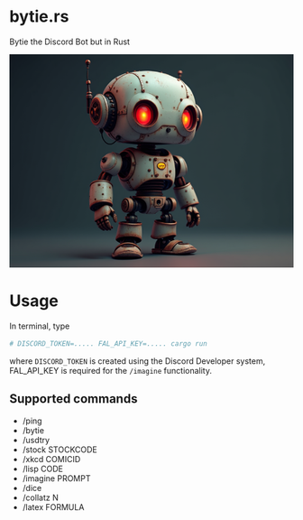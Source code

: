 # bytie.rs

Bytie the Discord Bot but in Rust

![bytie-logo](images/bytie-logo.png)

# Usage

In terminal, type

```bash
# DISCORD_TOKEN=..... FAL_API_KEY=..... cargo run
```

where `DISCORD_TOKEN` is created using the Discord Developer system, FAL_API_KEY is required for the `/imagine` functionality.

## Supported commands 

- /ping
- /bytie
- /usdtry
- /stock STOCKCODE
- /xkcd COMICID
- /lisp CODE
- /imagine PROMPT
- /dice
- /collatz N
- /latex FORMULA

